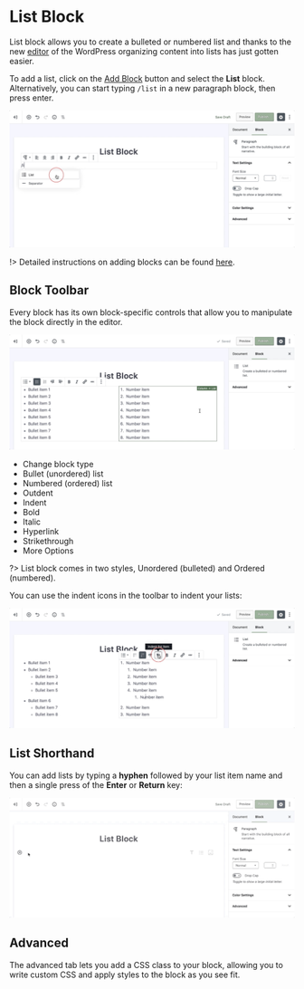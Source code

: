 # List Block

List block allows you to create a bulleted or numbered list and thanks to the new [editor](wordpress-editor) of the WordPress organizing content into lists has just gotten easier.

To add a list, click on the [Add Block](adding-block) button and select the **List** block. Alternatively, you can start typing `/list` in a new paragraph block, then press enter.

![Use the slash command /list to add a list block](img/add-list-block.jpg)

!> Detailed instructions on adding blocks can be found [here](adding-block).

## Block Toolbar

Every block has its own block-specific controls that allow you to manipulate the block directly in the editor. 

![There are two types of lists, unordered and ordered](img/bulleted-numbered-list.jpg)

* Change block type
* Bullet (unordered) list
* Numbered (ordered) list
* Outdent
* Indent
* Bold
* Italic
* Hyperlink
* Strikethrough
* More Options

?> List block comes in two styles, Unordered (bulleted) and Ordered (numbered).

You can use the indent icons in the toolbar to indent your lists:

![Indent lists with the indent icons](img/list-block-indent.jpg)

## List Shorthand

You can add lists by typing a **hyphen** followed by your list item name and then a single press of the **Enter** or **Return** key:

![You can write lists with hyphenated shorthand](img/list-block-bullet-shorthand.gif)

## Advanced

The advanced tab lets you add a CSS class to your block, allowing you to write custom CSS and apply styles to the block as you see fit.
